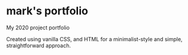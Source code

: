 # mark's portfolio
My 2020 project portfolio

Created using vanilla CSS, and HTML for a minimalist-style and simple, straightforward approach.
